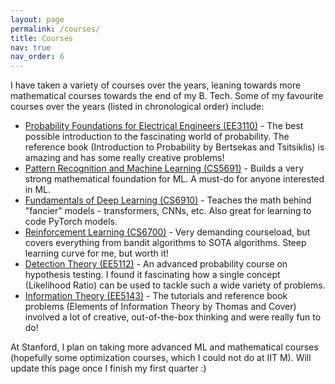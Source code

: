 ```yaml
---
layout: page
permalink: /courses/
title: Courses
nav: true
nav_order: 6
---
```


I have taken a variety of courses over the years, leaning towards more mathematical courses towards the end of my B. Tech. Some of my favourite courses over the years (listed in chronological order) include:

- [Probability Foundations for Electrical Engineers (EE3110)](https://www.ee.iitm.ac.in/academic/EE3110-compre.php) - The best possible introduction to the fascinating world of probability. The reference book (Introduction to Probability by Bertsekas and Tsitsiklis) is amazing and has some really creative problems!
- [Pattern Recognition and Machine Learning (CS5691)](https://www.cse.iitm.ac.in/course_details.php?arg=MTM0) - Builds a very strong mathematical foundation for ML. A must-do for anyone interested in ML.
- [Fundamentals of Deep Learning (CS6910)](https://www.cse.iitm.ac.in/course_details.php?arg=MTUw) - Teaches the math behind "fancier" models - transformers, CNNs, etc. Also great for learning to code PyTorch models.
- [Reinforcement Learning (CS6700)](https://www.cse.iitm.ac.in/course_details.php?arg=MTA=) - Very demanding courseload, but covers everything from bandit algorithms to SOTA algorithms. Steep learning curve for me, but worth it!
- [Detection Theory (EE5112)](https://www.ee.iitm.ac.in/~skrishna/ee5112/) - An advanced probability course on hypothesis testing. I found it fascinating how a single concept (Likelihood Ratio) can be used to tackle such a wide variety of problems.
- [Information Theory (EE5143)](https://www.ee.iitm.ac.in/~skrishna/ee5143/) - The tutorials and reference book problems (Elements of Information Theory by Thomas and Cover) involved a lot of creative, out-of-the-box thinking and were really fun to do!

At Stanford, I plan on taking more advanced ML and mathematical courses (hopefully some optimization courses, which I could not do at IIT M). Will update this page once I finish my first quarter :)
